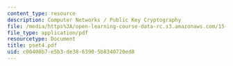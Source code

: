 ```yaml
---
content_type: resource
description: Computer Networks / Public Key Cryptography
file: /media/https%3A/open-learning-course-data-rc.s3.amazonaws.com/15-564-information-technology-i-spring-2003/c00408b7e5b3de3863905b8340720ed8_pset4.pdf
file_type: application/pdf
resourcetype: Document
title: pset4.pdf
uid: c00408b7-e5b3-de38-6390-5b8340720ed8
---
```

